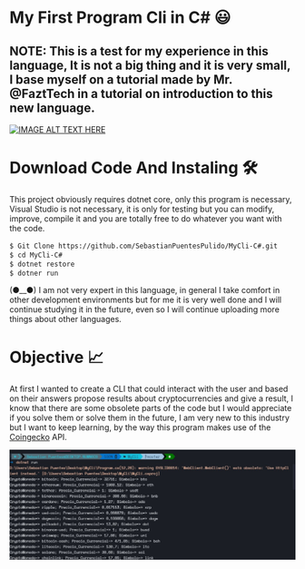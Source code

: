 # My First Program Cli in C# :smiley: 

## **NOTE:** This is a test for my experience in this language, It is not a big thing and it is very small, I base myself on a tutorial made by Mr. @FaztTech in a tutorial on introduction to this new language.

[![IMAGE ALT TEXT HERE](https://i.ytimg.com/vi/FfZu7jNk-2I/maxresdefault.jpg)](https://youtu.be/FfZu7jNk-2I)

# Download Code And Instaling  :hammer_and_wrench:
This project obviously requires dotnet core, only this program is necessary, Visual Studio is not necessary, it is only for testing but you can modify, improve, compile it and you are totally free to do whatever you want with the code.
```
$ Git Clone https://github.com/SebastianPuentesPulido/MyCli-C#.git
$ cd MyCli-C#
$ dotnet restore
$ dotner run
```

(●__●) I am not very expert in this language, in general I take comfort in other development environments but for me it is very well done and I will continue studying it in the future, even so I will continue uploading more things about other languages.

# Objective :chart_with_upwards_trend:	
At first I wanted to create a CLI that could interact with the user and based on their answers propose results about cryptocurrencies and give a result, I know that there are some obsolete parts of the code but I would appreciate if you solve them or solve them in the future, I am very new to this industry but I want to keep learning, by the way this program makes use of the [Coingecko](https://www.coingecko.com/) API.

![Capture of The Program](/capture.jpg)

